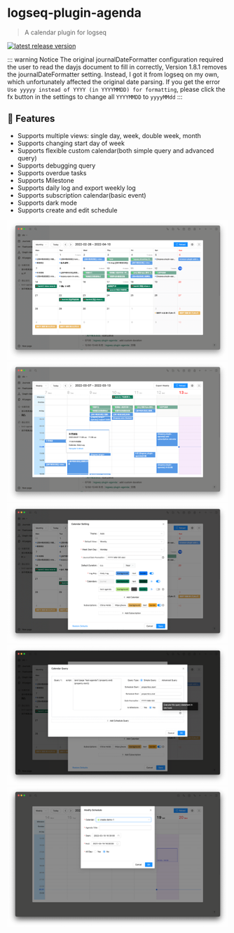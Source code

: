 # logseq-plugin-agenda
> A calendar plugin for logseq

[![latest release version](https://img.shields.io/github/v/release/haydenull/logseq-plugin-agenda)](https://github.com/haydenull/logseq-plugin-agenda/releases)

::: warning Notice
The original journalDateFormatter configuration required the user to read the dayjs document to fill in correctly, Version 1.8.1 removes the journalDateFormatter setting. Instead, I got it from logseq on my own, which unfortunately affected the original date parsing. If you get the error `Use yyyyy instead of YYYY (in YYYYMMDD) for formatting`, please click the fx button in the settings to change all `YYYYMMDD` to `yyyyMMdd`
:::


## 🎨 Features
- Supports multiple views: single day, week, double week, month
- Supports changing start day of week
- Supports flexible custom calendar(both simple query and advanced query)
- Supports debugging query
- Supports overdue tasks
- Supports Milestone
- Supports daily log and export weekly log
- Supports subscription calendar(basic event)
- Supports dark mode
- Supports create and edit schedule

![MonthView](../screenshots/monthView.png)
![WeeklyView](../screenshots/weeklyView.png)
![settings](../screenshots/settings.png)
![query](../screenshots/query.png)
![agenda](../screenshots/modifyAgenda.png)
